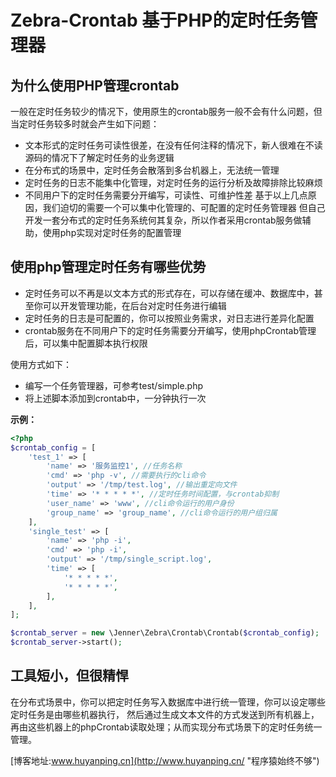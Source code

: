 Zebra-Crontab 基于PHP的定时任务管理器
=============
为什么使用PHP管理crontab
------------
一般在定时任务较少的情况下，使用原生的crontab服务一般不会有什么问题，但当定时任务较多时就会产生如下问题：
+ 文本形式的定时任务可读性很差，在没有任何注释的情况下，新人很难在不读源码的情况下了解定时任务的业务逻辑
+ 在分布式的场景中，定时任务会散落到多台机器上，无法统一管理
+ 定时任务的日志不能集中化管理，对定时任务的运行分析及故障排除比较麻烦
+ 不同用户下的定时任务需要分开编写，可读性、可维护性差
基于以上几点原因，我们迫切的需要一个可以集中化管理的、可配置的定时任务管理器
但自己开发一套分布式的定时任务系统何其复杂，所以作者采用crontab服务做辅助，使用php实现对定时任务的配置管理

使用php管理定时任务有哪些优势
-----------
+ 定时任务可以不再是以文本方式的形式存在，可以存储在缓冲、数据库中，甚至你可以开发管理功能，在后台对定时任务进行编辑
+ 定时任务的日志是可配置的，你可以按照业务需求，对日志进行差异化配置
+ crontab服务在不同用户下的定时任务需要分开编写，使用phpCrontab管理后，可以集中配置脚本执行权限

使用方式如下：
+ 编写一个任务管理器，可参考test/simple.php
+ 将上述脚本添加到crontab中，一分钟执行一次


**示例：**
```php
<?php
$crontab_config = [
    'test_1' => [
        'name' => '服务监控1', //任务名称
        'cmd' => 'php -v', //需要执行的cli命令
        'output' => '/tmp/test.log', //输出重定向文件
        'time' => '* * * * *', //定时任务时间配置，与crontab抑制
        'user_name' => 'www', //cli命令运行的用户身份
        'group_name' => 'group_name', //cli命令运行的用户组归属
    ],
    'single_test' => [
        'name' => 'php -i',
        'cmd' => 'php -i',
        'output' => '/tmp/single_script.log',
        'time' => [
            '* * * * *',
            '* * * * *',
        ],
    ],
];

$crontab_server = new \Jenner\Zebra\Crontab\Crontab($crontab_config);
$crontab_server->start();
```

工具短小，但很精悍
-----------
在分布式场景中，你可以把定时任务写入数据库中进行统一管理，你可以设定哪些定时任务是由哪些机器执行，
然后通过生成文本文件的方式发送到所有机器上，再由这些机器上的phpCrontab读取处理；从而实现分布式场景下的定时任务统一管理。


[博客地址:www.huyanping.cn](http://www.huyanping.cn/ "程序猿始终不够")



